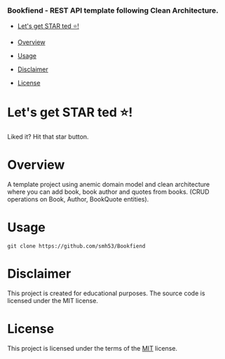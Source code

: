### Bookfiend - REST API template following Clean Architecture.


- [Let's get STAR ted ⭐!](#star-pls-)
- [Overview](#overview)
- [Usage](#usage)

- [Disclaimer](#disclaimer)
- [License](#license)



# Let's get STAR ted ⭐!
Liked it? Hit that star button.

# Overview
  A template project using anemic domain model and clean architecture where you can add book, book author and quotes from books. (CRUD operations on Book, Author, BookQuote entities).

 # Usage

`git clone https://github.com/smh53/Bookfiend` 

# Disclaimer

This project is created for educational purposes. The source code is licensed under the MIT license.

# License

This project is licensed under the terms of the [MIT](https://github.com/smh53/Bookfiend/blob/master/LICENSE.txt) license.


